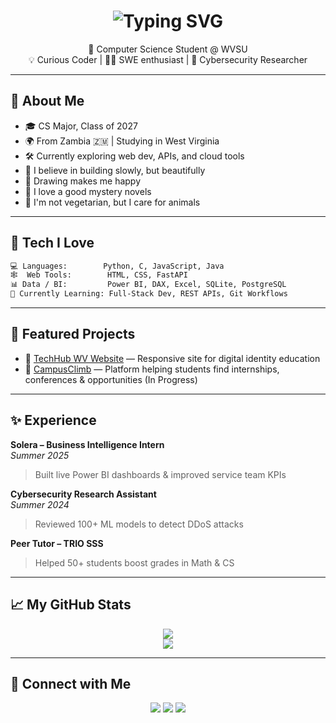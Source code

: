 <h1 align="center">
  <img src="https://readme-typing-svg.herokuapp.com?font=Quicksand&size=30&duration=3000&pause=500&color=FFB6C1&center=true&vCenter=true&multiline=true&width=435&height=60&lines=Hi+there%2C+I'm+Natwange+%F0%9F%91%8B" alt="Typing SVG" />
</h1>

<p align="center">
  🌸 Computer Science Student @ WVSU <br>
  💡 Curious Coder | 👩‍💻 SWE enthusiast | 🔐 Cybersecurity Researcher
</p>

---

## 🌷 About Me

- 🎓 CS Major, Class of 2027
- 🌍 From Zambia 🇿🇲 | Studying in West Virginia
- 🛠 Currently exploring web dev, APIs, and cloud tools
- 🐢 I believe in building slowly, but beautifully
- 🎨 Drawing makes me happy
- 📖 I love a good mystery novels
- 🦮 I'm not vegetarian, but I care for animals

---

## 🧁 Tech I Love

```txt
💻 Languages:        Python, C, JavaScript, Java
🕸️  Web Tools:        HTML, CSS, FastAPI
📊 Data / BI:         Power BI, DAX, Excel, SQLite, PostgreSQL
🌱 Currently Learning: Full-Stack Dev, REST APIs, Git Workflows
```

---

## 📌 Featured Projects

- 🎨 [TechHub WV Website](https://natwange.github.io/WDITH-website/index.html) — Responsive site for digital identity education
- 🤝 [CampusClimb](https://github.com/Qhelani01/CampusClimb) — Platform helping students find internships, conferences & opportunities (In Progress)

---

## ✨ Experience

**Solera – Business Intelligence Intern**  
*Summer 2025*  
> Built live Power BI dashboards & improved service team KPIs  

**Cybersecurity Research Assistant**  
*Summer 2024*  
> Reviewed 100+ ML models to detect DDoS attacks  

**Peer Tutor – TRIO SSS**  
> Helped 50+ students boost grades in Math & CS

---

## 📈 My GitHub Stats

<p align="center">
  <img src="https://github-readme-stats.vercel.app/api?username=Natwange&show_icons=true&theme=calm&hide_border=true&icon_color=ffb6c1" />
  <br/>
  <img src="https://github-readme-stats.vercel.app/api/top-langs/?username=Natwange&layout=compact&theme=calm&hide_border=true" />
</p>

---

## 📮 Connect with Me

<p align="center">
  <a href="mailto:chiwalenatwange@gmail.com"><img src="https://img.shields.io/badge/Email-chiwalenatwange@gmail.com-f4a9c8?style=flat-square&logo=gmail&logoColor=white" /></a>
  <a href="https://www.linkedin.com/in/natwange-chiwele"><img src="https://img.shields.io/badge/LinkedIn-Natwange_Chiwele-a4c9f4?style=flat-square&logo=linkedin&logoColor=white" /></a>
  <a href="https://github.com/Natwange"><img src="https://img.shields.io/badge/GitHub-Natwange-94e0d1?style=flat-square&logo=github&logoColor=white" /></a>
</p>
